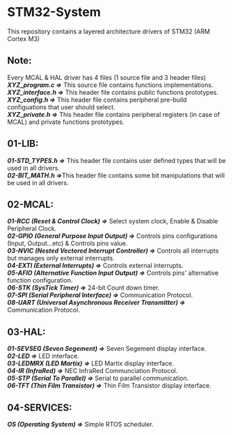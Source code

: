 # STM32-System
This repository contains a layered architecture drivers of STM32 (ARM Cortex M3) 

## Note:
<p>Every MCAL & HAL driver has 4 files (1 source file and 3 header files)<br>
<em><strong>XYZ_program.c =></strong></em> This source file contains functions implementations.<br>
<em><strong>XYZ_interface.h =></strong></em> This header file contains public functions prototypes.<br>
<em><strong>XYZ_config.h =></strong></em> This header file contains peripheral pre-build configuations that user should select.<br>
<em><strong>XYZ_private.h =></strong></em> This header file contains peripheral registers (in case of MCAL) and private functions prototypes.<br><p>

## 01-LIB:
<p><em><strong>01-STD_TYPES.h =></strong></em> This header file contains user defined types that will be used in all drivers.<br>
<em><strong>02-BIT_MATH.h =></strong></em>This header file contains some bit manipulations that will be used in all drivers.</p>

## 02-MCAL:
<p><em><strong>01-RCC (Reset & Control Clock) =></strong></em> Select system clock, Enable & Disable Peripheral Clock.<br>
<em><strong>02-GPIO (General Purpose Input Output) =></strong></em> Controls pins configurations (Input, Output...etc) & Controls pins value.<br>
<em><strong>03-NVIC (Nested Vectored Interrupt Controller) =></strong></em> Controls all interrupts but manages only external interrupts.<br>
<em><strong>04-EXTI (External Interrupts) =></strong></em> Controls external interrupts.<br>
<em><strong>05-AFIO (Alternative Function Input Output) =></strong></em> Controls pins' alternative function configuration.<br>
<em><strong>06-STK (SysTick Timer) =></strong></em> 24-bit Count down timer.<br>
<em><strong>07-SPI (Serial Peripheral Interface) =></strong></em> Communication Protocol.<br>
<em><strong>08-UART (Universal Asynchronous Receiver Transmitter) =></strong></em> Communication Protocol.</p>

## 03-HAL:
<p><em><strong>01-SEVSEG (Seven Segement) =></strong></em> Seven Segement display interface.<br>
<em><strong>02-LED =></strong></em> LED interface.<br>
<em><strong>03-LEDMRX (LED Martix) =></strong></em> LED Martix display interface.<br>
<em><strong>04-IR (InfraRed) =></strong></em> NEC InfraRed Communciation Protocol.<br>
<em><strong>05-STP (Serial To Parallel) =></strong></em> Serial to parallel communication.<br>
<em><strong>06-TFT (Thin Film Transistor) =></strong></em> Thin Film Transistor display interface.</p>

## 04-SERVICES:
<p><em><strong>OS (Operating System) =></strong></em> Simple RTOS scheduler.</p>
